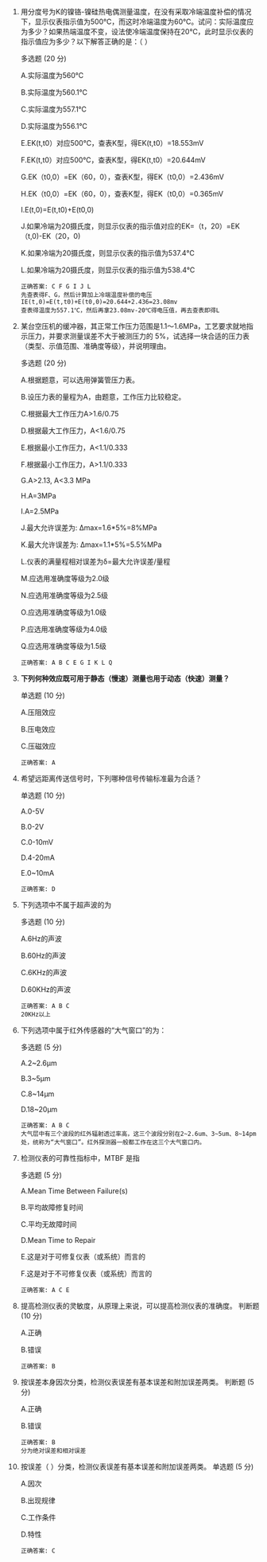 1. 用分度号为K的镍铬-镍硅热电偶测量温度，在没有采取冷端温度补偿的情况下，显示仪表指示值为500℃，而这时冷端温度为60℃。试问：实际温度应为多少？如果热端温度不变，设法使冷端温度保持在20℃，此时显示仪表的指示值应为多少？以下解答正确的是：（    ）

   多选题 (20 分)


   A.实际温度为560℃

   B.实际温度为560.1℃

   C.实际温度为557.1℃

   D.实际温度为556.1℃

   E.EK(t,t0）对应500℃，查表K型，得EK(t,t0）=18.553mV

   F.EK(t,t0）对应500℃，查表K型，得EK(t,t0）=20.644mV

   G.EK（t0,0）=EK（60，0），查表K型，得EK（t0,0）=2.436mV

   H.EK（t0,0）=EK（60，0），查表K型，得EK（t0,0）=0.365mV

   I.E(t,0)=E(t,t0)+E(t0,0)

   J.如果冷端为20摄氏度，则显示仪表的指示值对应的EK=（t，20）=EK（t,0)-EK（20，0)

   K.如果冷端为20摄氏度，则显示仪表的指示值为537.4℃

   L.如果冷端为20摄氏度，则显示仪表的指示值为538.4℃

   ```
   正确答案: C F G I J L
   先查表得F、G，然后计算加上冷端温度补偿的电压IE(t,0)=E(t,t0)+E(t0,0)=20.644+2.436=23.08mv
   查表得温度为557.1℃，然后再拿23.08mv-20℃得电压值，再去查表即得L
   ```

   

2. 某台空压机的缓冲器，其正常工作压力范围是1.1～1.6MPa，工艺要求就地指示压力，并要求测量误差不大于被测压力的 5%，试选择一块合适的压力表（类型、示值范围、准确度等级），并说明理由。

   多选题 (20 分)


   A.根据题意，可以选用弹簧管压力表。

   B.设压力表的量程为A，由题意，工作压力比较稳定。

   C.根据最大工作压力A>1.6/0.75

   D.根据最大工作压力，A<1.6/0.75

   E.根据最小工作压力，A<1.1/0.333

   F.根据最小工作压力，A>1.1/0.333

   G.A>2.13, A<3.3 MPa

   H.A=3MPa

   I.A=2.5MPa

   J.最大允许误差为: Δmax=1.6*5%=8%MPa

   K.最大允许误差为: Δmax=1.1*5%=5.5%MPa

   L.仪表的满量程相对误差为δ=最大允许误差/量程

   M.应选用准确度等级为2.0级

   N.应选用准确度等级为2.5级

   O.应选用准确度等级为1.0级

   P.应选用准确度等级为4.0级

   Q.应选用准确度等级为1.5级

   ```
   正确答案: A B C E G I K L Q
   ```

   

3. **下列何种效应既可用于静态（慢速）测量也用于动态（快速）测量？** 

   单选题 (10 分)


   A.压阻效应

   B.压电效应

   C.压磁效应

   ```
   正确答案: A
   ```

   

4. 希望远距离传送信号时，下列哪种信号传输标准最为合适？

   单选题 (10 分)


   A.0-5V 

   B.0-2V

   C.0-10mV

   D.4-20mA

   E.0~10mA

   ```
   正确答案: D
   ```

   

5. 下列选项中不属于超声波的为

   多选题 (10 分)


   A.6Hz的声波

   B.60Hz的声波

   C.6KHz的声波

   D.60KHz的声波

   ```
   正确答案: A B C
   20KHz以上
   ```

   

6. 下列选项中属于红外传感器的“大气窗口”的为：

   多选题 (5 分)


   A.2~2.6μm

   B.3~5μm

   C.8~14μm

   D.18~20μm

   ```
   正确答案: A B C
   大气层中有三个波段的红外辐射透过率高，这三个波段分别在2~2.6um、3~5um、8~14pm处，统称为“大气窗口”。红外探测器一般都工作在这三个大气窗口内。
   ```

   

7. 检测仪表的可靠性指标中，MTBF 是指

   多选题 (5 分)


   A.Mean Time Between Failure(s)

   B.平均故障修复时间

   C.平均无故障时间

   D.Mean Time to Repair

   E.这是对于可修复仪表（或系统）而言的

   F.这是对于不可修复仪表（或系统）而言的

   ```
   正确答案: A C E
   ```

   

8. 提高检测仪表的灵敏度，从原理上来说，可以提高检测仪表的准确度。
   判断题 (10 分)


   A.正确

   B.错误

   ```
   正确答案: B
   ```

   

9. 按误差本身因次分类，检测仪表误差有基本误差和附加误差两类。
   判断题 (5 分)


   A.正确

   B.错误

   ```
   正确答案: B
   分为绝对误差和相对误差
   ```

   

10. 按误差（   ）分类，检测仪表误差有基本误差和附加误差两类。
    单选题 (5 分)


    A.因次

    B.出现规律

    C.工作条件

    D.特性

    ```
    正确答案: C
    ```

    